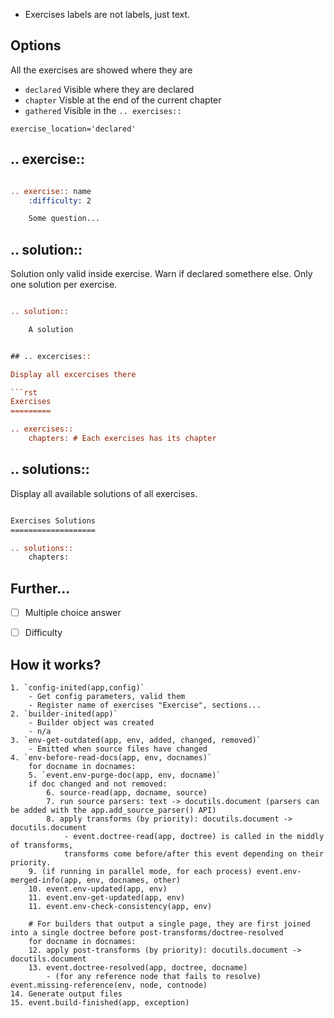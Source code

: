 
- Exercises labels are not labels, just text.




## Options

All the exercises are showed where they are

- `declared` Visible where they are declared
- `chapter` Visble at the end of the current chapter
- `gathered` Visible in the `.. exercises::`

```
exercise_location='declared'
```

## .. exercise::

```rst

.. exercise:: name
    :difficulty: 2

    Some question...
```

## .. solution::

Solution only valid inside exercise. Warn if declared somethere else. Only one solution per exercise.

```rst

.. solution::

    A solution


## .. excercises::

Display all excercises there

```rst
Exercises
=========

.. exercises::
    chapters: # Each exercises has its chapter
```

## .. solutions::

Display all available solutions of all exercises.

```rst

Exercises Solutions
===================

.. solutions::
    chapters:
```

## Further...

- [ ] Multiple choice answer
- [ ] Difficulty


## How it works?

```
1. `config-inited(app,config)`
    - Get config parameters, valid them
    - Register name of exercises "Exercise", sections...
2. `builder-inited(app)`
    - Builder object was created
    - n/a
3. `env-get-outdated(app, env, added, changed, removed)`
    - Emitted when source files have changed
4. `env-before-read-docs(app, env, docnames)`
    for docname in docnames:
    5. `event.env-purge-doc(app, env, docname)`
    if doc changed and not removed:
        6. source-read(app, docname, source)
        7. run source parsers: text -> docutils.document (parsers can be added with the app.add_source_parser() API)
        8. apply transforms (by priority): docutils.document -> docutils.document
            - event.doctree-read(app, doctree) is called in the middly of transforms,
            transforms come before/after this event depending on their priority.
    9. (if running in parallel mode, for each process) event.env-merged-info(app, env, docnames, other)
    10. event.env-updated(app, env)
    11. event.env-get-updated(app, env)
    11. event.env-check-consistency(app, env)

    # For builders that output a single page, they are first joined into a single doctree before post-transforms/doctree-resolved
    for docname in docnames:
    12. apply post-transforms (by priority): docutils.document -> docutils.document
    13. event.doctree-resolved(app, doctree, docname)
        - (for any reference node that fails to resolve) event.missing-reference(env, node, contnode)
14. Generate output files
15. event.build-finished(app, exception)
```
